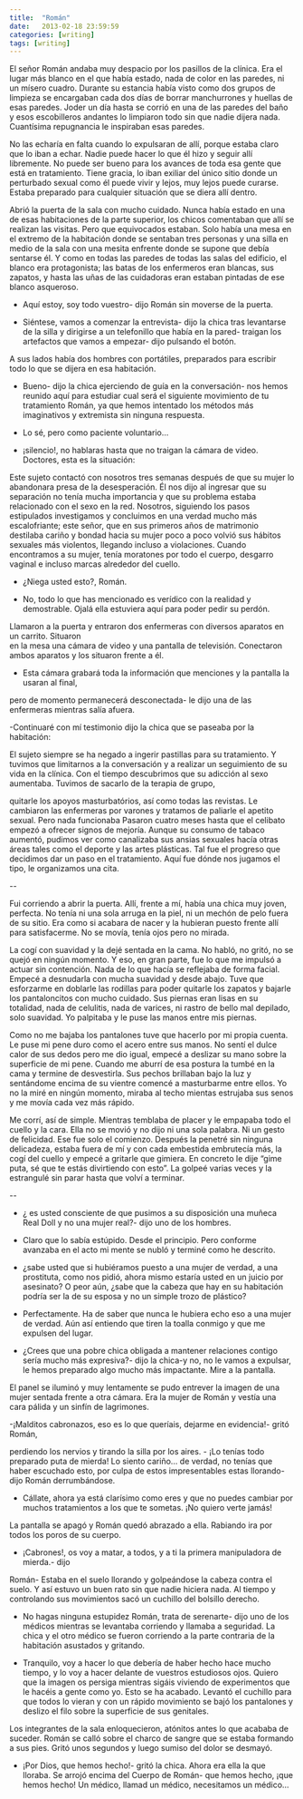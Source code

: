 ```yaml
---
title:  "Román"
date:   2013-02-18 23:59:59
categories: [writing]
tags: [writing]
---
```


El señor Román andaba muy despacio por los pasillos de la clínica. Era el lugar más blanco en el que había estado, nada de color en las paredes, ni un mísero cuadro. Durante su estancia había visto como dos grupos de limpieza se encargaban cada dos días de borrar manchurrones y
huellas de esas paredes. Joder un día hasta se corrió en una de las paredes del baño y esos
escobilleros andantes lo limpiaron todo sin que nadie dijera nada. Cuantísima repugnancia le
inspiraban esas paredes.

No las echaría en falta cuando lo expulsaran de allí, porque estaba claro que lo iban a echar.
Nadie puede hacer lo que él hizo y seguir allí libremente. No puede ser bueno para los avances
de  toda esa gente que está en tratamiento. Tiene gracia, lo iban exiliar del único sitio donde
un perturbado sexual como él puede vivir y lejos, muy lejos puede curarse. Estaba preparado
para cualquier situación que se diera allí dentro.

Abrió la puerta de la sala con mucho cuidado. Nunca había estado en una de esas habitaciones
de la parte superior, los chicos comentaban que allí se realizan las visitas. Pero que
equivocados estaban. Solo había una mesa en el extremo de la habitación donde se sentaban
tres personas y una silla en medio de la sala con una mesita enfrente donde se supone que
debía sentarse él. Y como en todas las paredes de todas las salas del edificio, el blanco era
protagonista; las batas de los enfermeros eran blancas, sus zapatos, y hasta las uñas de las
cuidadoras eran estaban pintadas de ese blanco asqueroso.

- Aquí estoy, soy todo vuestro- dijo Román sin moverse de la puerta.

- Siéntese, vamos a comenzar la entrevista- dijo la chica tras levantarse de la silla y
dirigirse a un telefonillo que había en la pared- traigan los artefactos que vamos a
empezar- dijo pulsando el botón.


A sus lados había dos hombres con portátiles, preparados para escribir todo lo que se dijera en
esa habitación.

- Bueno- dijo la chica ejerciendo de guía en la conversación- nos hemos reunido aquí
para estudiar cual será el siguiente movimiento de tu tratamiento Román, ya que
hemos intentado los métodos más imaginativos y extremista sin ninguna respuesta.

- Lo sé, pero como paciente voluntario…

- ¡silencio!, no hablaras hasta que no traigan la cámara de video. Doctores, esta es la
situación:

Este sujeto contactó con nosotros tres semanas después de que su mujer lo abandonara
presa de la desesperación. Él nos dijo al ingresar que su separación no tenía mucha
importancia y que su problema estaba relacionado con el sexo en la red. Nosotros,
siguiendo los pasos estipulados investigamos y concluimos en una verdad mucho más
escalofriante; este señor, que en sus primeros años de matrimonio destilaba cariño y
bondad hacia su mujer poco a poco volvió sus hábitos sexuales más violentos, llegando
incluso a violaciones. Cuando encontramos a su mujer, tenía moratones por todo el
cuerpo, desgarro vaginal e incluso marcas alrededor del cuello.

- ¿Niega usted esto?, Román.

- No, todo lo que has mencionado es verídico con la realidad y demostrable. Ojalá ella
estuviera aquí para poder pedir su perdón.

Llamaron a la puerta y entraron dos enfermeras con diversos aparatos en un carrito. Situaron  
en la mesa una cámara de video y una pantalla de televisión. Conectaron ambos aparatos y los
situaron frente a él.

- Esta cámara grabará toda la información que menciones y la pantalla la usaran al final,

pero de momento permanecerá desconectada- le dijo una de las enfermeras mientras
salía afuera.

-Continuaré con mí testimonio dijo la chica que se paseaba por la habitación:

El sujeto siempre se ha negado a ingerir pastillas para su tratamiento. Y tuvimos que limitarnos a la conversación  y a realizar un seguimiento de su vida en la clínica. Con el tiempo descubrimos que su adicción al sexo aumentaba. Tuvimos de sacarlo de la terapia de grupo,

quitarle los apoyos masturbatórios, así como todas las revistas. Le cambiaron las enfermeras
por varones y tratamos de paliarle el apetito sexual. Pero nada funcionaba
Pasaron cuatro meses hasta que el celibato empezó a ofrecer signos de mejoría. Aunque su
consumo de tabaco aumentó, pudimos ver como canalizaba sus ansias sexuales hacía otras
áreas tales como el deporte y las artes plásticas. Tal fue el progreso que decidimos dar un paso en el tratamiento. Aquí fue dónde nos jugamos el tipo, le organizamos una cita.

--

Fui corriendo a abrir la puerta. Allí, frente a mí, había una chica muy joven, perfecta. No tenía ni una sola arruga en la piel, ni un mechón de pelo fuera de su sitio. Era como si acabara de nacer y la hubieran puesto frente allí para satisfacerme. No se movía, tenía ojos pero no mirada.

La cogí con suavidad y la dejé sentada en la cama. No habló, no gritó, no se quejó en ningún
momento. Y eso, en gran parte, fue lo que me impulsó a actuar sin contención. Nada de lo que
hacía se reflejaba de forma facial. Empecé a desnudarla con mucha suavidad y desde abajo. Tuve que esforzarme en  doblarle las rodillas para poder quitarle los zapatos y bajarle los pantaloncitos con mucho cuidado. Sus piernas eran lisas en su totalidad, nada de celulitis, nada de varices, ni rastro de bello mal depilado, solo suavidad. Yo palpitaba  y le puse las manos entre mis piernas.

Como no me bajaba los pantalones tuve que hacerlo por mi propia cuenta. Le puse mi pene
duro como el acero entre sus manos. No sentí el dulce calor de sus dedos pero me dio igual,
empecé a deslizar su mano sobre la superficie de mi pene.
Cuando me aburrí de esa postura la tumbé en la cama y termine de desvestirla. Sus pechos
brillaban bajo la luz y sentándome encima de su vientre comencé a masturbarme entre ellos.
Yo no la miré en ningún momento, miraba al techo mientas estrujaba sus senos y me movía
cada vez más rápido.

Me corrí, así de simple. Mientras temblaba de placer y le empapaba todo el cuello y la cara.
Ella no se movió y no dijo ni una sola palabra. Ni un gesto de felicidad.
Ese fue solo el comienzo. Después la penetré sin ninguna delicadeza, estaba fuera de mí y con
cada embestida embrutecía más, la cogí del cuello y empecé a gritarle que gimiera. En
concreto le dije “gime puta, sé que te estás divirtiendo con esto”. La golpeé varias veces y la
estrangulé sin parar hasta que volví a terminar.

--

- ¿ es usted consciente de que pusimos a su disposición una muñeca Real Doll y no una
mujer real?- dijo uno de los hombres.

- Claro que lo sabía estúpido. Desde el principio. Pero conforme avanzaba en el acto mi
mente se nubló y terminé como he descrito.

- ¿sabe usted que si hubiéramos puesto a una mujer de verdad, a una prostituta, como
nos pidió, ahora mismo estaría usted en un juicio por asesinato? O peor aún, ¿sabe
que la cabeza que hay en su habitación podría ser la de su esposa y no un simple trozo
de plástico?

- Perfectamente. Ha de saber que nunca le hubiera echo eso a una mujer de verdad.
Aún así entiendo que tiren la toalla conmigo y que me expulsen del lugar.

- ¿Crees que una pobre chica obligada a mantener relaciones contigo sería mucho más
expresiva?- dijo la chica-y no, no le vamos a expulsar, le hemos preparado algo mucho
más impactante. Mire a la pantalla.

El panel se iluminó y muy lentamente se pudo entrever la imagen de una mujer sentada
frente a otra cámara. Era la mujer de Román y vestía una cara pálida y un sinfín de
lagrimones.

-¡Malditos cabronazos, eso es lo que queríais, dejarme en evidencia!- gritó Román,

perdiendo los nervios y tirando la silla por los aires. - ¡Lo tenías todo preparado puta de
mierda! Lo siento cariño… de verdad, no tenías que haber escuchado esto,  por culpa de
estos impresentables estas llorando- dijo Román derrumbándose.

- Cállate, ahora ya está clarísimo como eres y que no puedes cambiar por muchos
tratamientos a los que te sometas. ¡No quiero verte jamás!

La pantalla se apagó y Román quedó abrazado a ella. Rabiando ira por todos los poros de su
cuerpo.

- ¡Cabrones!, os voy a matar, a todos, y a ti la primera manipuladora de mierda.- dijo

Román- Estaba en el suelo llorando y golpeándose la cabeza contra el suelo. Y así estuvo un buen rato sin que nadie hiciera nada. Al tiempo y controlando sus movimientos sacó un cuchillo del bolsillo derecho.

- No hagas ninguna estupidez Román, trata de serenarte- dijo uno de los médicos
mientras se levantaba corriendo y llamaba a seguridad. La chica y el otro médico se
fueron corriendo a la parte contraria de la habitación asustados y gritando.

- Tranquilo, voy a hacer lo que debería de haber hecho hace mucho tiempo, y lo voy a
hacer  delante de vuestros estudiosos ojos. Quiero que la imagen os persiga mientras
sigáis viviendo de experimentos que le hacéis a gente como yo. Esto se ha acabado.
Levantó el cuchillo para que todos lo vieran y con un rápido  movimiento se bajó los
pantalones y deslizo el filo sobre la superficie de sus genitales.

Los integrantes de la sala enloquecieron, atónitos antes lo que acababa de suceder. Román
se calló sobre el charco de sangre que se estaba formando a sus pies. Gritó unos segundos
y luego sumiso del dolor se desmayó.

- ¡Por Dios, que hemos hecho!- gritó la chica. Ahora era ella la que lloraba. Se arrojó
encima del Cuerpo de Román- que hemos hecho, ¡que hemos hecho! Un médico,
llamad un médico, necesitamos un médico…
